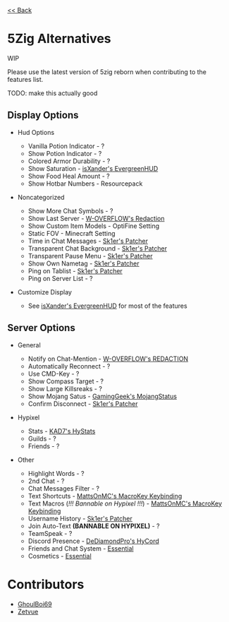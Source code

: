 [<< Back](README.md)

# 5Zig Alternatives

WIP

Please use the latest version of 5zig reborn when contributing to the features list.

TODO: make this actually good

## Display Options

- Hud Options

  - Vanilla Potion Indicator - ?
  - Show Potion Indicator - ?
  - Colored Armor Durability - ?
  - Show Saturation - [isXander's EvergreenHUD](https://modrinth.com/mod/evergreenhud/versions)
  - Show Food Heal Amount - ?
  - Show Hotbar Numbers - Resourcepack

- Noncategorized

  - Show More Chat Symbols - ?
  - Show Last Server - [W-OVERFLOW's Redaction](https://github.com/W-OVERFLOW/REDACTION/releases/latest)
  - Show Custom Item Models - OptiFine Setting
  - Static FOV - Minecraft Setting
  - Time in Chat Messages - [Sk1er's Patcher](https://sk1er.club/mods/patcher)
  - Transparent Chat Background - [Sk1er's Patcher](https://sk1er.club/mods/patcher)
  - Transparent Pause Menu - [Sk1er's Patcher](https://sk1er.club/mods/patcher)
  - Show Own Nametag - [Sk1er's Patcher](https://sk1er.club/mods/patcher)
  - Ping on Tablist - [Sk1er's Patcher](https://sk1er.club/mods/patcher)
  - Ping on Server List - ?

- Customize Display

  - See [isXander's EvergreenHUD](https://modrinth.com/mod/evergreenhud/versions) for most of the features

## Server Options

- General

  - Notify on Chat-Mention - [W-OVERFLOW's REDACTION](https://github.com/W-OVERFLOW/REDACTION/releases/latest)
  - Automatically Reconnect - ?
  - Use CMD-Key - ?
  - Show Compass Target - ?
  - Show Large Killsreaks - ?
  - Show Mojang Satus - [GamingGeek's MojangStatus](https://github.com/GamingGeek/MojangStatus/releases/latest)
  - Confirm Disconnect - [Sk1er's Patcher](https://sk1er.club/mods/patcher)

- Hypixel

  - Stats - [KAD7's HyStats](https://download2274.mediafire.com/5o9in79dryzg/so4sw1wn8aso68i/HyStats-v4.1_1.8.9.jar)
  - Guilds - ?
  - Friends - ?

- Other

  - Highlight Words - ?
  - 2nd Chat - ?
  - Chat Messages Filter - ?
  - Text Shortcuts - [MattsOnMC's MacroKey Keybinding](https://www.curseforge.com/minecraft/mc-mods/macrokey-keybinding/files/all?filter-game-version=2020709689%3A5806)
  - Text Macros (*!!! Bannable on Hypixel !!!*) - [MattsOnMC's MacroKey Keybinding](https://www.curseforge.com/minecraft/mc-mods/macrokey-keybinding/files/all?filter-game-version=2020709689%3A5806)
  - Username History - [Sk1er's Patcher](https://sk1er.club/mods/patcher)
  - Join Auto-Text **(BANNABLE ON HYPIXEL)** - ?
  - TeamSpeak - ?
  - Discord Presence - [DeDiamondPro's HyCord](https://github.com/DeDiamondPro/HyCord/releases/latest)
  - Friends and Chat System - [Essential](https://essential.gg)
  - Cosmetics - [Essential](https://essential.gg)

# Contributors

- [GhoulBoi69](https://github.com/GhoulBoii)
- [Zetvue](https://zetvue.carrd.co)
